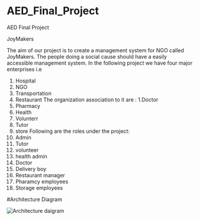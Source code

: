 # AED_Final_Project
AED Final Project

JoyMakers

The aim of our project is to create a management system for NGO called JoyMakers. The people doing a social cause should have a easily accessible management system. In the following project we have four major enterprises i.e
1. Hospital
2. NGO
3. Transportation
4. Restaurant 
The organization association to it are :
1.Doctor
2. Pharmacy
3. Health
4. Volunterr
5. Tutor
6. store
Following are the roles under the project:
1. Admin
2. Tutor
3. volunteer
4. health admin
5. Doctor 
6. Delivery boy
7. Restaurant manager
8. Pharamcy employees
9. Storage employees


#Architecture Diagram 

![Architecture daigram](https://user-images.githubusercontent.com/114711523/206943585-c7804033-14f8-47c2-86ef-8ae48442ad61.png)
